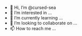 - 👋 Hi, I’m @cursed-sea
- 👀 I’m interested in ...
- 🌱 I’m currently learning ...
- 💞️ I’m looking to collaborate on ...
- 📫 How to reach me ...

<!---
cursed-sea/cursed-sea is a ✨ special ✨ repository because its `README.md` (this file) appears on your GitHub profile.
You can click the Preview link to take a look at your changes.
--->
